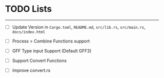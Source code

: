
# TODO Lists

---

- [ ] Update Version in `Cargo.toml`, `README.md`, `src/lib.rs`, `src/main.rs`, `docs/index.html` 

- [ ] Process > Combine Functions support

- [ ] GFF Type input Support (Default GFF3)

- [ ] Support Convert Functions

- [ ] Improve convert.rs